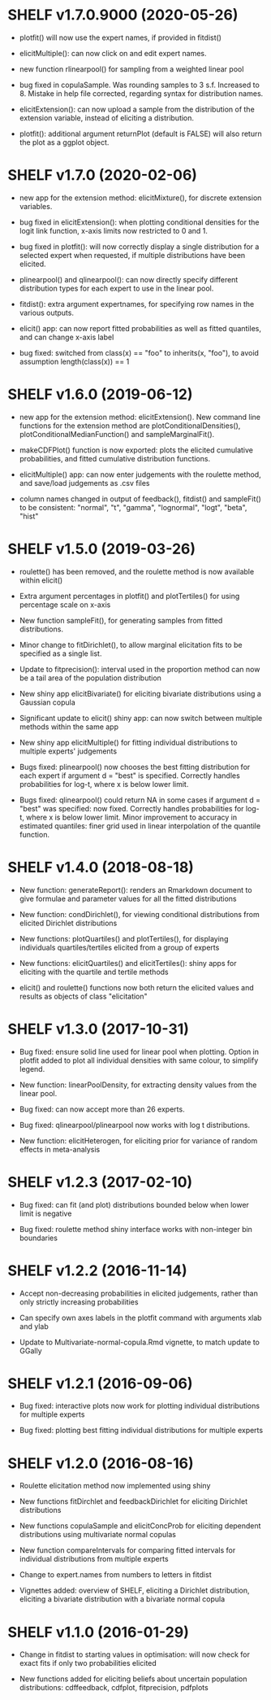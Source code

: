 SHELF v1.7.0.9000 (2020-05-26) 
==============================

* plotfit() will now use the expert names, if provided in fitdist()

* elicitMultiple(): can now click on and edit expert names.

* new function rlinearpool() for sampling from a weighted linear pool

* bug fixed in copulaSample. Was rounding samples to 3 s.f. Increased to 8. Mistake in help file corrected, regarding syntax for distribution names.

* elicitExtension(): can now upload a sample from the distribution of the extension variable, instead of eliciting a distribution.

* plotfit(): additional argument returnPlot (default is FALSE) will also return the plot as a ggplot object.

SHELF v1.7.0 (2020-02-06) 
==============================

* new app for the extension method: elicitMixture(), for discrete extension variables.

* bug fixed in elicitExtension(): when plotting conditional densities for the logit link function, x-axis limits now restricted to 0 and 1.

* bug fixed in plotfit(): will now correctly display a single distribution for
a selected expert when requested, if multiple distributions have been elicited.

* plinearpool() and qlinearpool(): can now directly specify different distribution
types for each expert to use in the linear pool.

* fitdist(): extra argument expertnames, for specifying row names in the various
outputs.

* elicit() app: can now report fitted probabilities as well as fitted quantiles,
and can change x-axis label

* bug fixed: switched from class(x) == "foo" to inherits(x, "foo"), to avoid assumption
length(class(x)) == 1

SHELF v1.6.0 (2019-06-12) 
==============================

* new app for the extension method: elicitExtension(). New command line functions
for the extension method are plotConditionalDensities(), 
plotConditionalMedianFunction() and sampleMarginalFit().

* makeCDFPlot() function is now exported: plots the elicited cumulative probabilities, and fitted cumulative distribution functions.

* elicitMultiple() app: can now enter judgements with the roulette method, and save/load judgements 
as .csv files

* column names changed in output of feedback(), fitdist() and sampleFit() to be consistent:
"normal", "t", "gamma", "lognormal", "logt", "beta", "hist"


SHELF v1.5.0 (2019-03-26) 
==============================

* roulette() has been removed, and the roulette method is now available within elicit()

* Extra argument percentages in plotfit() and plotTertiles() for using percentage scale on x-axis

* New function sampleFit(), for generating samples from fitted distributions.

* Minor change to fitDirichlet(), to allow marginal elicitation fits to be 
specified as a single list. 

* Update to fitprecision(): interval used in the proportion method can now be a 
tail area of the population distribution

* New shiny app elicitBivariate() for eliciting bivariate distributions using a Gaussian copula

* Significant update to elicit() shiny app: can now switch between multiple methods within the same app

* New shiny app elicitMultiple() for fitting individual distributions to multiple experts' judgements

* Bugs fixed: plinearpool() now chooses the best fitting distribution for each expert if argument d = "best" is specified. Correctly handles probabilities for log-t, where x is below lower limit.

* Bugs fixed: qlinearpool() could return NA in some cases if argument d = "best" was specified: now fixed. Correctly handles probabilities for log-t, where x is below lower limit. Minor improvement to accuracy in estimated quantiles: finer grid used in linear interpolation of the quantile function.

SHELF v1.4.0 (2018-08-18) 
==============================

* New function: generateReport(): renders an Rmarkdown document to give formulae and parameter values for all the fitted distributions

* New function: condDirichlet(), for viewing conditional distributions from elicited Dirichlet distributions

* New functions: plotQuartiles() and plotTertiles(), for displaying individuals quartiles/tertiles elicited from a group of experts

* New functions: elicitQuartiles() and elicitTertiles(): shiny apps for eliciting with the quartile and tertile methods

* elicit() and roulette() functions now both return the elicited values and results as objects of class "elicitation"


SHELF v1.3.0 (2017-10-31) 
==============================

* Bug fixed: ensure solid line used for linear pool when plotting. Option in plotfit added to plot all individual densities with same colour, to simplify legend.

* New function: linearPoolDensity, for extracting density values from the linear pool.

* Bug fixed: can now accept more than 26 experts.

* Bug fixed: qlinearpool/plinearpool now works with log t distributions.

* New function: elicitHeterogen, for eliciting prior for variance of random effects in meta-analysis

SHELF v1.2.3 (2017-02-10) 
==============================

* Bug fixed: can fit (and plot) distributions bounded below when lower limit is negative

* Bug fixed: roulette method shiny interface works with non-integer bin boundaries

SHELF v1.2.2 (2016-11-14) 
==============================

* Accept non-decreasing probabilities in elicited judgements, rather than only strictly increasing probabilities

* Can specify own axes labels in the plotfit command with arguments xlab and ylab

* Update to Multivariate-normal-copula.Rmd vignette, to match update to GGally


SHELF v1.2.1 (2016-09-06) 
==============================

* Bug fixed: interactive plots now work for plotting individual distributions for multiple experts

* Bug fixed: plotting best fitting individual distributions for multiple experts

SHELF v1.2.0 (2016-08-16) 
==============================

* Roulette elicitation method now implemented using shiny

* New functions fitDirchlet and feedbackDirichlet for eliciting Dirichlet distributions

* New functions copulaSample and elicitConcProb for eliciting dependent distributions using multivariate normal copulas

* New function compareIntervals for comparing fitted intervals for individual distributions from multiple experts

* Change to expert.names from numbers to letters in fitdist

* Vignettes added: overview of SHELF, eliciting a Dirichlet distribution, eliciting a bivariate distribution with a bivariate normal copula 


SHELF v1.1.0 (2016-01-29) 
=========================

* Change in fitdist to starting values in optimisation: will now check for exact fits if only two probabilities elicited 

* New functions added for eliciting beliefs about uncertain population distributions:  cdffeedback, cdfplot, fitprecision, pdfplots